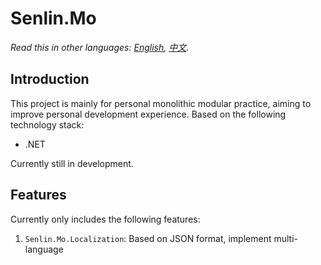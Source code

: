 # Senlin.Mo
*Read this in other languages: [English](README.md), [中文](README.zh.md).*

## Introduction

This project is mainly for personal monolithic modular practice, aiming to improve personal development experience. Based on the following technology stack:

- .NET

Currently still in development.

## Features

Currently only includes the following features:

1. `Senlin.Mo.Localization`: Based on JSON format, implement multi-language
